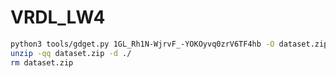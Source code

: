 # VRDL_LW4

```sh
python3 tools/gdget.py 1GL_Rh1N-WjrvF_-YOKOyvq0zrV6TF4hb -O dataset.zip
unzip -qq dataset.zip -d ./
rm dataset.zip
```